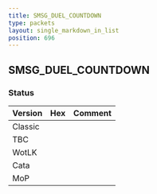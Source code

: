 ```yaml
---
title: SMSG_DUEL_COUNTDOWN
type: packets
layout: single_markdown_in_list
position: 696
---
```


## SMSG_DUEL_COUNTDOWN

### Status

Version | Hex | Comment
---------- | ---------- | ---------- 
Classic |  |  
TBC |  |  
WotLK |  |  
Cata |  |  
MoP |  |  